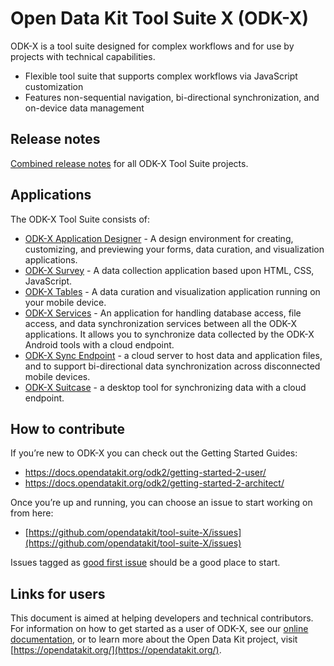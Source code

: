 # Open Data Kit Tool Suite X (ODK-X)

ODK-X is a tool suite designed for complex workflows and for use by projects with technical capabilities.

- Flexible tool suite that supports complex workflows via JavaScript customization
- Features non-sequential navigation, bi-directional synchronization, and on-device data management

## Release notes
[Combined release notes](https://github.com/opendatakit/tool-suite-X/wiki/ODK-X-Tool-Suite-Release-Notes) for all ODK-X Tool Suite projects.

## Applications
The ODK-X Tool Suite consists of:
- [ODK-X Application Designer](https://github.com/opendatakit/app-designer) - A design environment for creating, customizing, and previewing your forms, data curation, and visualization applications.
- [ODK-X Survey](https://github.com/opendatakit/survey) - A data collection application based upon HTML, CSS, JavaScript.
- [ODK-X Tables](https://github.com/opendatakit/tables) - A data curation and visualization application running on your mobile device.
- [ODK-X Services](https://github.com/opendatakit/services) - An application for handling database access, file access, and data synchronization services between all the ODK-X applications. It allows you to synchronize data collected by the ODK-X Android tools with a cloud endpoint.
- [ODK-X Sync Endpoint](https://github.com/opendatakit/sync-endpoint) - a cloud server to host data and application files, and to support bi-directional data synchronization across disconnected mobile devices.
- [ODK-X Suitcase](https://github.com/opendatakit/suitcase) - a desktop tool for synchronizing data with a cloud endpoint.

## How to contribute
If you’re new to ODK-X you can check out the Getting Started Guides:
- https://docs.opendatakit.org/odk2/getting-started-2-user/
- https://docs.opendatakit.org/odk2/getting-started-2-architect/

Once you’re up and running, you can choose an issue to start working on from here: 
- [https://github.com/opendatakit/tool-suite-X/issues](https://github.com/opendatakit/tool-suite-X/issues)

Issues tagged as [good first issue](https://github.com/opendatakit/tool-suite-X/issues?q=is%3Aissue+is%3Aopen+label%3A%22good+first+issue%22) should be a good place to start.

## Links for users
This document is aimed at helping developers and technical contributors. For information on how to get started as a user of ODK-X, see our [online documentation](https://docs.opendatakit.org/odk-x/), or to learn more about the Open Data Kit project, visit [https://opendatakit.org/](https://opendatakit.org/).
